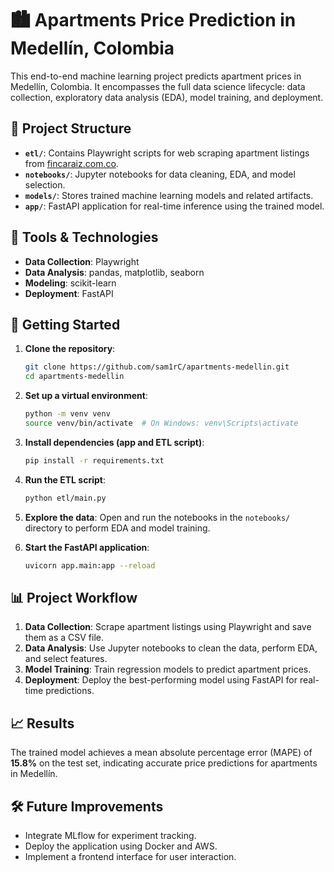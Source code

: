 # 🏙️ Apartments Price Prediction in Medellín, Colombia

This end-to-end machine learning project predicts apartment prices in Medellín, Colombia. It encompasses the full data science lifecycle: data collection, exploratory data analysis (EDA), model training, and deployment.

## 📁 Project Structure

- **`etl/`**: Contains Playwright scripts for web scraping apartment listings from [fincaraiz.com.co](https://www.fincaraiz.com.co).
- **`notebooks/`**: Jupyter notebooks for data cleaning, EDA, and model selection.
- **`models/`**: Stores trained machine learning models and related artifacts.
- **`app/`**: FastAPI application for real-time inference using the trained model.

## 🔧 Tools & Technologies

- **Data Collection**: Playwright
- **Data Analysis**: pandas, matplotlib, seaborn
- **Modeling**: scikit-learn
- **Deployment**: FastAPI

## 🚀 Getting Started

1. **Clone the repository**:

   ```bash
   git clone https://github.com/sam1rC/apartments-medellin.git
   cd apartments-medellin
   ```

2. **Set up a virtual environment**:

   ```bash
   python -m venv venv
   source venv/bin/activate  # On Windows: venv\Scripts\activate
   ```

3. **Install dependencies (app and ETL script)**:

   ```bash
   pip install -r requirements.txt
   ```

4. **Run the ETL script**:

   ```bash
   python etl/main.py
   ```

5. **Explore the data**:
   Open and run the notebooks in the `notebooks/` directory to perform EDA and model training.

6. **Start the FastAPI application**:
   ```bash
   uvicorn app.main:app --reload
   ```

## 📊 Project Workflow

1. **Data Collection**: Scrape apartment listings using Playwright and save them as a CSV file.
2. **Data Analysis**: Use Jupyter notebooks to clean the data, perform EDA, and select features.
3. **Model Training**: Train regression models to predict apartment prices.
4. **Deployment**: Deploy the best-performing model using FastAPI for real-time predictions.

## 📈 Results

The trained model achieves a mean absolute percentage error (MAPE) of **15.8%** on the test set, indicating accurate price predictions for apartments in Medellín.

## 🛠️ Future Improvements

- Integrate MLflow for experiment tracking.
- Deploy the application using Docker and AWS.
- Implement a frontend interface for user interaction.
